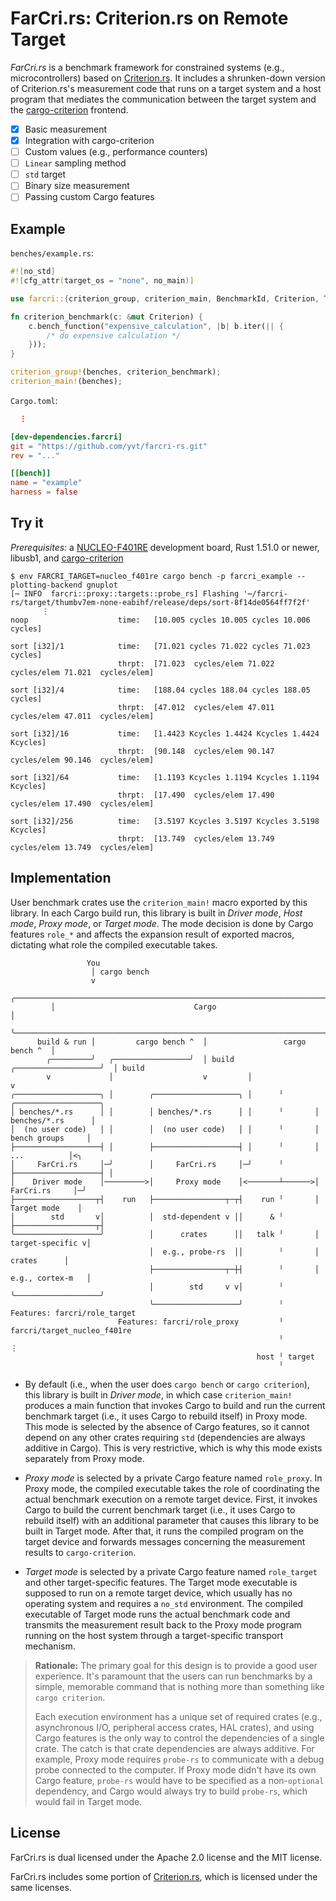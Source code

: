 # FarCri.rs: Criterion.rs on Remote Target

*FarCri.rs* is a benchmark framework for constrained systems (e.g., microcontrollers) based on [Criterion.rs]. It includes a shrunken-down version of Criterion\.rs's measurement code that runs on a target system and a host program that mediates the communication between the target system and the [cargo-criterion] frontend.

[Criterion.rs]: https://github.com/bheisler/criterion.rs
[cargo-criterion]: https://github.com/bheisler/cargo-criterion

- [x] Basic measurement
- [x] Integration with cargo-criterion
- [ ] Custom values (e.g., performance counters)
- [ ] `Linear` sampling method
- [ ] `std` target
- [ ] Binary size measurement
- [ ] Passing custom Cargo features

## Example

`benches/example.rs`:

```rust
#![no_std]
#![cfg_attr(target_os = "none", no_main)]

use farcri::{criterion_group, criterion_main, BenchmarkId, Criterion, Throughput};

fn criterion_benchmark(c: &mut Criterion) {
    c.bench_function("expensive_calculation", |b| b.iter(|| {
        /* do expensive calculation */
    }));
}

criterion_group!(benches, criterion_benchmark);
criterion_main!(benches);
```

`Cargo.toml`:

```toml
  ⋮

[dev-dependencies.farcri]
git = "https://github.com/yvt/farcri-rs.git"
rev = "..."

[[bench]]
name = "example"
harness = false
```

## Try it

*Prerequisites:* a [NUCLEO-F401RE] development board, Rust 1.51.0 or newer, libusb1, and [cargo-criterion]

```
$ env FARCRI_TARGET=nucleo_f401re cargo bench -p farcri_example --plotting-backend gnuplot
[⋯ INFO  farcri::proxy::targets::probe_rs] Flashing '⋯/farcri-rs/target/thumbv7em-none-eabihf/release/deps/sort-8f14de0564ff7f2f'
       ⋮
noop                    time:   [10.005 cycles 10.005 cycles 10.006 cycles]

sort [i32]/1            time:   [71.021 cycles 71.022 cycles 71.023 cycles]
                        thrpt:  [71.023  cycles/elem 71.022  cycles/elem 71.021  cycles/elem]

sort [i32]/4            time:   [188.04 cycles 188.04 cycles 188.05 cycles]
                        thrpt:  [47.012  cycles/elem 47.011  cycles/elem 47.011  cycles/elem]

sort [i32]/16           time:   [1.4423 Kcycles 1.4424 Kcycles 1.4424 Kcycles]
                        thrpt:  [90.148  cycles/elem 90.147  cycles/elem 90.146  cycles/elem]

sort [i32]/64           time:   [1.1193 Kcycles 1.1194 Kcycles 1.1194 Kcycles]
                        thrpt:  [17.490  cycles/elem 17.490  cycles/elem 17.490  cycles/elem]

sort [i32]/256          time:   [3.5197 Kcycles 3.5197 Kcycles 3.5198 Kcycles]
                        thrpt:  [13.749  cycles/elem 13.749  cycles/elem 13.749  cycles/elem]
```

[NUCLEO-F401RE]: https://www.st.com/en/evaluation-tools/nucleo-f401re.html
[cargo-criterion]: https://github.com/bheisler/cargo-criterion

## Implementation

User benchmark crates use the `criterion_main!` macro exported by this library. In each Cargo build run, this library is built in *Driver mode*, *Host mode*, *Proxy mode*, or *Target mode*. The mode decision is done by Cargo features `role_*` and affects the expansion result of exported macros, dictating what role the compiled executable takes.


                     You
                      │ cargo bench
                      v
             ╭──────────────────────────────────────────────────────────────────────┐
             │                               Cargo                                  │
             ╰──────────────────────────────────────────────────────────────────────╯
          build & run │         cargo bench ^  │                 cargo bench ^  │
            ╭─────────╯   ╭─────────────────╯  │ build   ╭───────────────────╯  │ build
            v             │                    v         │                      v
    ╭───────────────────╮ │        ╭───────────────────╮ │      ╵       ╭───────────────────╮
    │ benches/*.rs      │ │        │ benches/*.rs      │ │      ╵       │ benches/*.rs      │
    │  (no user code)   │ │        │  (no user code)   │ │      ╵       │  bench groups     │
    ├───────────────────┤ │        ├───────────────────┤ │      ╵       │      ...          │<╮
    │     FarCri.rs     │─╯        │     FarCri.rs     │─╯      ╵       ├───────────────────┤ │
    │    Driver mode    │─────────>│     Proxy mode    │<───────┴──────>│     FarCri.rs     │─╯
    ├──────────────────┬┤    run   ├────────────────┬─┬┤    run ╵       │    Target mode    │
    │        std       v│          │  std-dependent v ││      & ╵       ├──────────────────┬┤
    ╰───────────────────╯          │      crates      ││   talk ╵       │  target-specific v│
                                   │  e.g., probe-rs  ││        ╵       │       crates      │
                                   ├────────────────┬─┼┤        ╵       │  e.g., cortex-m   │
                                   │        std     v v│        ╵       ╰───────────────────╯
                                   ╰───────────────────╯        ╵     Features: farcri/role_target
                            Features: farcri/role_proxy         ╵               farcri/target_nucleo_f401re
                                                                ╵                    ⋮
                                                           host ╵ target
                                                                ╵

 - By default (i.e., when the user does `cargo bench` or `cargo criterion`), this library is built in *Driver mode*, in which case `criterion_main!` produces a main function that invokes Cargo to build and run the current benchmark target (i.e., it uses Cargo to rebuild itself) in Proxy mode. This mode is selected by the absence of Cargo features, so it cannot depend on any other crates requiring `std` (dependencies are always additive in Cargo). This is very restrictive, which is why this mode exists separately from Proxy mode.

 - *Proxy mode* is selected by a private Cargo feature named `role_proxy`. In Proxy mode, the compiled executable takes the role of coordinating the actual benchmark execution on a remote target device. First, it invokes Cargo to build the current benchmark target (i.e., it uses Cargo to rebuild itself) with an additional parameter that causes this library to be built in Target mode. After that, it runs the compiled program on the target device and forwards messages concerning the measurement results to `cargo-criterion`.

 - *Target mode* is selected by a private Cargo feature named `role_target` and other target-specific features. The Target mode executable is supposed to run on a remote target device, which usually has no operating system and requires a `no_std` environment. The compiled executable of Target mode runs the actual benchmark code and transmits the measurement result back to the Proxy mode program running on the host system through a target-specific transport mechanism.

> **Rationale:** The primary goal for this design is to provide a good user experience. It's paramount that the users can run benchmarks by a simple, memorable command that is nothing more than something like `cargo criterion`.
>
> Each execution environment has a unique set of required crates (e.g., asynchronous I/O, peripheral access crates, HAL crates), and using Cargo features is the only way to control the dependencies of a single crate. The catch is that crate dependencies are always additive. For example, Proxy mode requires `probe-rs` to communicate with a debug probe connected to the computer. If Proxy mode didn't have its own Cargo feature, `probe-rs` would have to be specified as a non-`optional` dependency, and Cargo would always try to build `probe-rs`, which would fail in Target mode.

## License

FarCri.<span></span>rs is dual licensed under the Apache 2.0 license and the MIT license.

FarCri.<span></span>rs includes some portion of [Criterion.rs], which is licensed under the same licenses.

[Criterion.rs]: https://github.com/bheisler/criterion.rs
